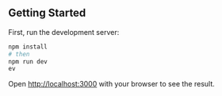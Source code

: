 
## Getting Started

First, run the development server:

```bash
npm install
# then
npm run dev
ev
```

Open [http://localhost:3000](http://localhost:3000) with your browser to see the result.

